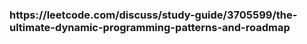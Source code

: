 <h3>https://leetcode.com/discuss/study-guide/3705599/the-ultimate-dynamic-programming-patterns-and-roadmap</h3>
